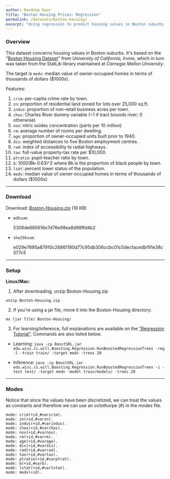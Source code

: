 ```yaml
---
author: Navdeep Kaur
title: "Boston Housing Prices: Regression"
permalink: /datasets/boston-housing/
excerpt: "Using regression to predict housing values in Boston suburbs."
---
```


### Overview

This dataset concerns housing values in Boston suburbs. It's based on the "[Boston Housing Dataset](https://archive.ics.uci.edu/ml/datasets/Housing)" from _University of California, Irvine_, which in turn was taken from the StatLib library maintained at _Carnegie Mellon University_.

The target is `medv`: median value of owner-occupied homes in terms of thousands of dollars ($1000s).

Features:

1. `crim`: per-capita crime rate by town.
2. `zn`: proportion of residential land zoned for lots over 25,000 sq.ft.
3. `indus`: proportion of non-retail business acres per town.
4. `chas`: Charles River dummy variable (=1 if tract bounds river; 0 otherwise)
5. `nox`: nitric oxides concentration (parts per 10 million)
6. `rm`: average number of rooms per dwelling.
7. `age`: proportion of owner-occupied units built prior to 1940.
8. `dis`: weighted distances to five Boston employment centres.
9. `rad`: index of accessibility to radial highways.
10. `tax`: full-value property-tax rate per $10,000.
11. `ptratio`: pupil-teacher ratio by town.
12. `b`: 1000(Bk-0.63)^2 where Bk is the proportion of black people by town.
13. `lsat`: percent lower status of the population.
14. `medv`: median value of owner-occupied homes in terms of thousands of dollars ($1000s).

---

### Download

Download: [Boston-Housing.zip](https://github.com/boost-starai/BoostSRL-Misc/blob/master/Datasets/Boston-Housing/Boston-Housing.zip?raw=true) (19 KB)

* `md5sum`: 
  <p style="word-break: break-all;">5306de665616e7d76e98ea8d98ffd4b2</p>

* `sha256sum`: 
  <p style="word-break: break-all;">e029e7695a87910c26861180d77c95db306ccbc01c0decfacedbf91e38c077c5</p>

---

### Setup

**Linux/Mac:**

1. After downloading, unzip Boston-Housing.zip
  
  `unzip Boston-Housing.zip`

2. If you're using a jar file, move it into the Boston-Housing directory:
  
  `mv (jar file) Boston-Housing/`

3. For learning/inference, full explanations are available on the ["Regression Tutorial"](https://github.com/boost-starai/BoostSRL/wiki/Regression). Commands are also listed below.

  * Learning: `java -cp BoostSRL.jar edu.wisc.cs.will.Boosting.Regression.RunBoostedRegressionTrees -reg -l -train train/ -target medv -trees 20`

  * Inference: `java -cp BoostSRL.jar edu.wisc.cs.will.Boosting.Regression.RunBoostedRegressionTrees -i -test test/ -target medv -model train/models/ -trees 20`

---

### Modes

Notice that since the values have been discretized, we can treat the values as constants and therefore we can use an octothorpe (#) in the modes file.

```text
mode: crim(+id,#varsrim).
mode: zn(+id,#varzn).
mode: indus(+id,#varindus).
mode: chas(+id,#varchas).
mode: nox(+id,#varnox).
mode: rm(+id,#varrm).
mode: age(+id,#varage).
mode: dis(+id,#vardis).
mode: rad(+id,#varrad).
mode: tax(+id,#vartax).
mode: ptratio(+id,#varptrat).
mode: b(+id,#varb).
mode: lstat(+id,#varlstat).
mode: medv(+id).
```
